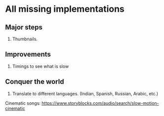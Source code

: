 


# All missing implementations


## Major steps
1. Thumbnails.

## Improvements
1. Timings to see what is slow

## Conquer the world
1. Translate to different languages. (Indian, Spanish, Russian, Arabic, etc.)




Cinematic songs:
https://www.storyblocks.com/audio/search/slow-motion-cinematic